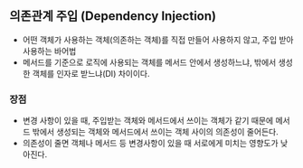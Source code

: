 ## 의존관계 주입 (Dependency Injection)

- 어떤 객체가 사용하는 객체(의존하는 객체)를 직접 만들어 사용하지 않고, 주입 받아 사용하는 바어법
- 메서드를 기준으로 로직에 사용되는 객체를 메서드 안에서 생성하느냐, 밖에서 생성한 객체를 인자로 받느냐(DI) 차이이다.

### 장점

- 변경 사항이 있을 때, 주입받는 객체와 메서드에서 쓰이는 객체가 같기 때문에 메서드 밖에서 생성되는 객체와 메서드에서 쓰이는 객체 사이의 의존성이 줄어든다.
- 의존성이 줄면 객체나 메서드 등 변경사항이 있을 때 서로에게 미치는 영향도가 낮아진다.

